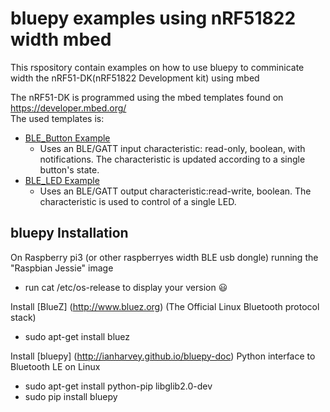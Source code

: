 # bluepy examples using nRF51822 width mbed

This rspository contain examples on how to use bluepy to comminicate width the nRF51-DK(nRF51822 Development kit) using mbed<br>

The nRF51-DK is programmed using the mbed templates found on https://developer.mbed.org/<br>
The used templates is:  <br>
* [BLE_Button Example](https://developer.mbed.org/teams/Bluetooth-Low-Energy/code/BLE_Button/?platform=Nordic-nRF51-DK)
    * Uses an BLE/GATT input characteristic: read-only, boolean, with notifications. The characteristic is updated according to a single button's state.
* [BLE_LED    Example](https://developer.mbed.org/teams/Bluetooth-Low-Energy/code/BLE_LED/?platform=Nordic-nRF51-DK)
    * Uses an BLE/GATT output characteristic:read-write, boolean. The characteristic is used to control of a single LED.
    

bluepy Installation
--------------------
On Raspberry pi3 (or other raspberryes width BLE usb dongle) running the "Raspbian Jessie" image
* run cat /etc/os-release to display your version :smiley:

Install [BlueZ] (http://www.bluez.org) (The Official Linux Bluetooth protocol stack)
* sudo apt-get install bluez

Install [bluepy] (http://ianharvey.github.io/bluepy-doc) Python interface to Bluetooth LE on Linux
* sudo apt-get install python-pip libglib2.0-dev
* sudo pip install bluepy
